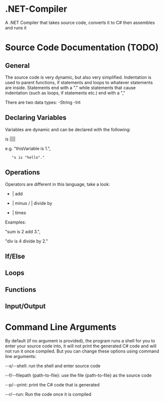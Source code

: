 # .NET-Compiler
A .NET Compiler that takes source code, converts it to C# then assembles and runs it

# Source Code Documentation (TODO)

## General

The source code is very dynamic, but also very simplified. Indentation is used to parent functions, if statements and loops to whatever statements are inside. Statements end with a "." while statements that cause indentation (such as loops, if statements etc.) end with a ","

There are two data types:
  -String
  -Int

## Declaring Variables

Variables are dynamic and can be declared with the following:

<identifier> is <Idenfier>|<String>|<Int>|<Operation>|<Call>
  
  e.g. "thisVariable is 1.",
  
       "x is "hello"."

## Operations

Operators are different in this language, take a look:

+ | add
- | minus
/ | divide by
* | times

Examples: 

  "sum is 2 add 3.",
  
  "div is 4 divide by 2."

## If/Else

## Loops

## Functions

## Input/Output

# Command Line Arguments

By default (if no argument is provided), the program runs a shell for you to enter your source code into, it will not print the generated C# code and will not run it once compiled. But you can change these options using command line arguments:

--s/--shell: run the shell and enter source code

--f/--filepath {path-to-file}: use the file {path-to-file} as the source code

--p/--print: print the C# code that is generated

--r/--run: Run the code once it is compiled
